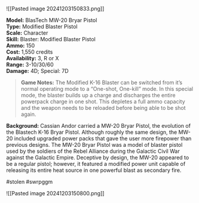 ![[Pasted image 20241203150833.png]]


**Model:** BlasTech MW-20 Bryar Pistol  
**Type:** Modified Blaster Pistol  
**Scale:** Character  
**Skill:** Blaster: Modified Blaster Pistol  
**Ammo:** 150  
**Cost:** 1,550 credits  
**Availability:** 3, R or X  
**Range:** 3-10/30/60  
**Damage:** 4D; Special: 7D  
  
> **Game Notes:** The Modified K-16 Blaster can be switched from it’s normal operating mode to a “One-shot, One-kill” mode. In this special mode, the blaster builds up a charge and discharges the entire powerpack charge in one shot. This depletes a full ammo capacity and the weapon needs to be reloaded before being able to be shot again.

**Background:** Cassian Andor carried a MW-20 Bryar Pistol, the evolution of the Blastech K-16 Bryar Pistol. Although roughly the same design, the MW-20 included upgraded power packs that gave the user more firepower than previous designs. The MW-20 Bryar Pistol was a model of blaster pistol used by the soldiers of the Rebel Alliance during the Galactic Civil War against the Galactic Empire. Deceptive by design, the MW-20 appeared to be a regular pistol; however, it featured a modified power unit capable of releasing its entire heat source in one powerful blast as secondary fire.

#stolen #swrpggm

![[Pasted image 20241203150800.png]]

